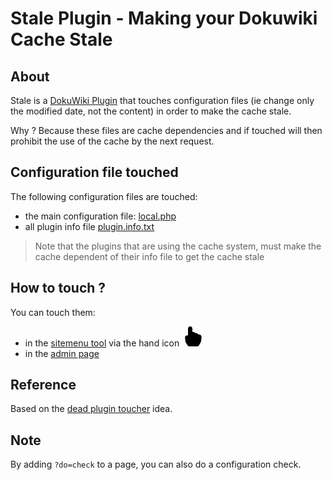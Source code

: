# Stale Plugin - Making your Dokuwiki Cache Stale

## About

Stale is a [DokuWiki Plugin](https://www.dokuwiki.org/plugin:stale) that touches configuration files (ie change only the modified date, not the content)
in order to make the cache stale.

Why ? Because these files are cache dependencies and if touched will then prohibit the use of the cache by the next request.


## Configuration file touched

The following configuration files are touched:

  * the main configuration file: [local.php](https://www.dokuwiki.org/config)
  * all plugin info file [plugin.info.txt](https://www.dokuwiki.org/devel:plugin_info)

> Note that the plugins that are using the cache system, must make the cache dependent of their info file to get the cache stale

## How to touch ?

You can touch them:

  * in the [sitemenu tool](https://www.dokuwiki.org/devel:menus) via the hand icon ![Hand index icon](images/hand-index-fill.svg)
  * in the [admin page](https://www.dokuwiki.org/admin_window)


## Reference

Based on the [dead plugin toucher](https://github.com/anandr/dokuwiki-plugin-toucher/pull/2#issuecomment-809981442) idea.

## Note

By adding `?do=check` to a page, you can also do a configuration check.

